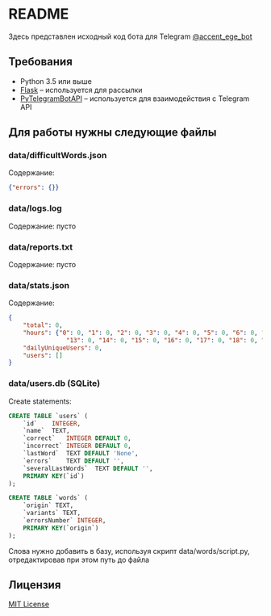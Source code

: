 # README

Здесь представлен исходный код бота для Telegram [@accent_ege_bot](https://t.me/accent_ege_bot)

## Требования

* Python 3.5 или выше
* [Flask](http://flask.pocoo.org/) – используется для рассылки
* [PyTelegramBotAPI](https://github.com/eternnoir/pyTelegramBotAPI) – используется для взаимодействия с Telegram API

## Для работы нужны следующие файлы

### data/difficultWords.json

Содержание:

```json
{"errors": {}}
```

### data/logs.log

Содержание: пусто

### data/reports.txt

Содержание: пусто

### data/stats.json

Содержание:

```json
{
	"total": 0,
	"hours": {"0": 0, "1": 0, "2": 0, "3": 0, "4": 0, "5": 0, "6": 0, "7": 0, "8": 0, "9": 0, "10": 0, "11": 0, "12": 0,
				"13": 0, "14": 0, "15": 0, "16": 0, "17": 0, "18": 0, "19": 0, "20": 0, "21": 0, "22": 0, "23": 0},
	"dailyUniqueUsers": 0,
	"users": []
}
```

### data/users.db (SQLite)

Create statements:

```sql
CREATE TABLE `users` (
	`id`	INTEGER,
	`name`	TEXT,
	`correct`	INTEGER DEFAULT 0,
	`incorrect`	INTEGER DEFAULT 0,
	`lastWord`	TEXT DEFAULT 'None',
	`errors`	TEXT DEFAULT '',
	`severalLastWords`	TEXT DEFAULT '',
	PRIMARY KEY(`id`)
);

CREATE TABLE `words` (
	`origin` TEXT,
	`variants` TEXT,
	`errorsNumber` INTEGER,
	PRIMARY KEY(`origin`)
);
```

Слова нужно добавить в базу, используя скрипт data/words/script.py, отредактировав при этом путь до файла

## Лицензия

[MIT License](LICENSE)